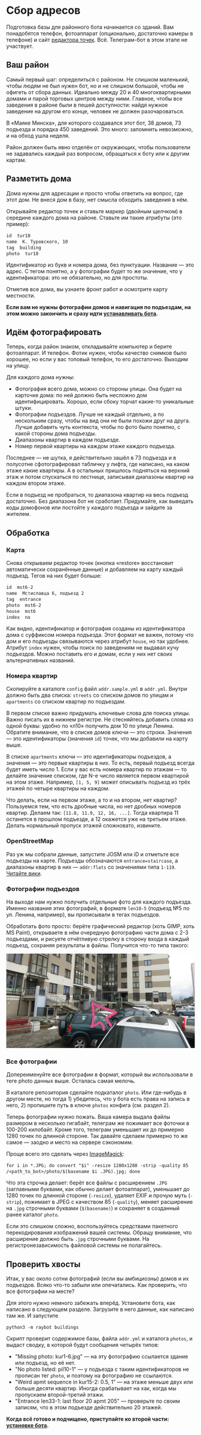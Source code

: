 # Сбор адресов

Подготовка базы для районного бота начинается со зданий. Вам понадобятся
телефон, фотоаппарат (опционально, достаточно камеры в телефоне) и сайт
[редактора точек](https://zverik.github.io/point_ed/). Всё. Телеграм-бот
в этом этапе не участвует.

## Ваш район

Самый первый шаг: определиться с районом. Не слишком маленький, чтобы людям
не был нужен бот, но и не слишком большой, чтобы не офигеть от сбора данных.
Идеально между 20 и 40 многоквартирными домами и парой торговых центров между
ними. Главное, чтобы все заведения в районе были в пешей доступности:
найдя нужное заведение на другом его конце, человек не должен разочароваться.

В «Маяке Минска», для которого создавался этот бот, 38 домов, 73 подъезда и
порядка 450 заведений. Это много: запомнить невозможно, и на обход ушла неделя.

Район должен быть явно отделён от окружающих, чтобы пользователи не задавались
каждый раз вопросом, обращаться к боту или к другим картам.

## Разметить дома

Дома нужны для адресации и просто чтобы ответить на вопрос, где этот дом.
Не внеся дом в базу, нет смысла обходить заведения в нём.

Открывайте редактор точек и ставьте маркер (двойным щелчком) в середине каждого
дома на районе. Ставьте им такие атрибуты (это пример):

```
id  tur10
name  К. Туровского, 10
tag  building
photo  tur10
```

Идентификатор из букв и номера дома, без пунктуации. Название — это адрес. С тегом
понятно, а у фотографии будет то же значение, что у идентификатора: это не обязательно,
но для простоты.

Отметив все дома, вы узнаете фронт работ и осмотрите карту местности.

**Если вам не нужны фотографии домов и навигация по подъездам, на этом можно закончить
и сразу идти [устанавливать бота](2-install.md).**

## Идём фотографировать

Теперь, когда район знаком, откладывайте компьютер и берите фотоаппарат. И телефон.
Фотик нужен, чтобы качество снимков было хорошее, но если у вас топовый телефон, то
его достаточно. Выходим на улицу.

Для каждого дома нужны:

- Фотография всего дома, можно со стороны улицы. Она будет на карточке дома: по ней
  должно быть несложно дом идентифицировать. Хорошо, если сбоку торчат какие-то уникальные
  штуки.
- Фотографии подъездов. Лучше не каждый отдельно, а по нескольким сразу, чтобы на вид
  они не были похожи друг на друга. Лучше добавить чуть контекста, чтобы по фото было
  понятно, с какой стороны дома подъезды.
- Диапазоны квартир в каждом подъезде.
- Номер первой квартиры на каждом этаже каждого подъезда.

Последнее — не шутка, я действительно зашёл в 73 подъезда и в полусотне сфотографировал
табличку у лифта, где написано, на каком этаже какие квартиры. А в остальных пришлось
подняться на верхний этаж и потом спускаться по лестнице, записывая диапазоны квартир
на каждом втором этаже.

Если в подъезд не пробраться, то диапазона квартир на весь
подъезд достаточно. Без диапазона бот не сработает. Придумайте, как выведать коды домофонов
или постойте у каждого подъезда и зайдите за жителем.

## Обработка

### Карта

Снова открываем редактор точек (кнопка «restore» восстановит автоматически сохранённые
данные) и добавляем на карту каждый подъезд. Тегов на них будет больше:

```
id  mst6-2
name  Мстиславца 6, подъезд 2
tag  entrance
photo  mst6-2
house  mst6
index  no
```

Как видно, идентификатор и фотография созданы из идентификатора дома с суффиксом номера
подъезда. Этот формат не важен, потому что дом и его подъезды связываются через атрибут
`house`, но так удобнее. Атрибут `index` нужен, чтобы поиск по заведениям не выдавал
кучу подъездов. Можно поставить его и домам, если у них нет своих альтернативных названий.

### Номера квартир

Скопируйте в каталоге `config` файл `addr.sample.yml` в `addr.yml`. Внутри должно быть
два списка: `streets` со списком домов по улицам и `apartments` со списком квартир
по подъездам.

В первом списке важно придумать ключевые слова для поиска улицы. Важно писать их в нижнем
регистре. Не стесняйтесь добавить слова из одной буквы: удобно по «л10» получить дом 10
по улице Ленина. Обратите внимание, что в списке домов ключи — это строки. Значения —
это идентификаторы (значения `id`) точек, что мы добавили на карту выше.

В списке `apartments` ключи — это идентификаторы подъездов, а значения — это первые
квартиры в них. То есть, первый подъезд всегда будет иметь число 1. Если у вас есть
номера квартир по этажам — то делайте значение списком, где N-е число является
первом квартирой на этом этаже. Например, `[1, 5, 9]` может описывать подъезд из
трёх этажей по четыре квартиры на каждом.

Что делать, если на первом этаже, а то и на втором, нет квартир? Пользуемся тем, что
есть дробные числа, но нет дробных номеров квартир. Делаем так: `[11.8, 11.9, 12, 16, ...]`.
Тогда квартира 11 останется в прошлом подъезде, а 12 окажется уже на третьем этаже.
Делать нормальный пропуск этажей сложновато, извините.

### OpenStreetMap

Раз уж мы собрали данные, запустите JOSM или iD и отметьте все подъезды на карте.
Подъезды обозначаются `entrance=staircase`, а диапазоны квартир в них — `addr:flats` со
значениями типа `1-119`. [Читайте вики](https://wiki.openstreetmap.org/wiki/RU:Key:addr:flats).

### Фотографии подъездов

На выходе нам нужно получить отдельные фото для каждого подъезда. Именно
названия этих фотографий, в формате `len10-5` (подъезд №5 по ул. Ленина, например),
вы прописывали в тегах подъездов.

Обработать фото просто: берёте графический редактор (хоть GIMP, хоть MS Paint),
открываете в нём очередную фотографию части дома с 2-3 подъездами, и рисуете
отчётливую стрелку в сторону входа в каждый подъезд, сохраняя результаты в файлы.
Получится что-то типа такого:

![Пример фотографии подъездов со стрелкой](entrance.jpg)

### Все фотографии

Допереименуйте все фотографии в формат, который вы использовали в теге photo данных
выше. Осталась самая мелочь.

В каталоге репозитория сделайте подкаталог `photo`. Или где-нибудь в другом месте,
но тогда 1) убедитесь, что у бота есть права на запись в него, 2) пропишите путь
в ключе `photos` конфига (см. раздел 2).

Теперь фотографии нужно пожать. Ваша камера выдала файлы размером в несколько
гигабайт, телеграм же пожимает все фоточки в 100-200 килобайт. Кроме того, телеграм
уменьшает их до примерно 1280 точек по длинной стороне. Так давайте сделаем
примерно то же самое — заодно и место на сервере сэкономим.

Проще всего это сделать через [ImageMagick](https://ru.wikipedia.org/wiki/ImageMagick):

    for i in *.JPG; do convert "$i" -resize 1280x1280 -strip -quality 85 /<path_to_bot>/photo/$(basename $i .JPG).jpg; done

Что эта строчка делает: берёт все файлы с расширением `.JPG` (заглавными буквами, как
обычно делает фотоаппарат), уменьшает до 1280 точек по длинной стороне (`-resize`),
удаляет EXIF и прочую муть (`-strip`), пожимает в JPEG с качеством 85 (`-quality`),
меняет расширение на `.jpg` строчными буквами (`$(basename)`) и сохраняет
в созданный ранее каталог `photo`.

Если это слишком сложно, воспользуйтесь средствами пакетного перекодирования
изображений вашей системы. Обращу внимание, что расширение должно быть `.jpg`
строчными буквами. На регистронезависимость файловой системы не полагайтесь.

## Проверить хвосты

Итак, у вас около сотни фотографий (если вы амбициозны) домов и их подъездов.
Всяко что-то забыли или опечатались. Как проверить, что все фотографии на
месте?

Для этого нужно немного забежать вперёд. Установите бота, как написано
в следующем разделе. Загрузите в него данные, как написано там же. И запустите

    python3 -m raybot buildings

Скрипт проверит содержимое базы, файла `addr.yml` и каталога `photos`, и выдаст
сводку, в которой будут сообщения четырёх типов:

* "Missing photo: kur1-6.jpg" — на эту фотографию ссылается здание или подъезд,
  но её нет.
* "No photo listed: pil10-1" — у подъезда с таким идентификаторов не прописан
  тег `photo`, и поэтому на фотографию не ссылаются.
* "Weird apmt sequence in kur15-2: 0.5, 1" — на этаже меньше двух или больше
  десяти квартир. Иногда срабатывает на хак, когда мы пропускаем второй-третий
  этажи.
* "Entrance len33-1: last floor 20 apmt 205" — проверьте по своим записям,
  что в этом подъезде действительно 20 этажей.

**Когда всё готово и подчищено, приступайте ко второй части: [установке бота](2-install.md).**
